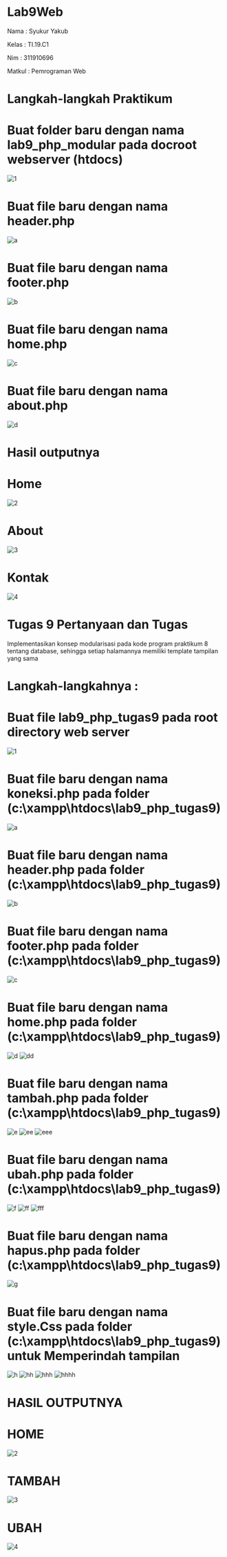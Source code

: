 # Lab9Web
Nama  : Syukur Yakub

Kelas : TI.19.C1

Nim   : 311910696

Matkul : Pemrograman Web 

# Langkah-langkah Praktikum
# Buat folder baru dengan nama lab9_php_modular pada docroot webserver (htdocs)
![1](https://user-images.githubusercontent.com/56242226/121124091-89cf4a80-c84e-11eb-857e-5f9b8c401660.PNG)
# Buat file baru dengan nama header.php
![a](https://user-images.githubusercontent.com/56242226/121124136-9bb0ed80-c84e-11eb-8d88-63835389f5c5.PNG)
# Buat file baru dengan nama footer.php
![b](https://user-images.githubusercontent.com/56242226/121124222-c438e780-c84e-11eb-9c2d-e85a5f7af486.PNG)
# Buat file baru dengan nama home.php
![c](https://user-images.githubusercontent.com/56242226/121124279-db77d500-c84e-11eb-80d3-e6fae338d638.PNG)
# Buat file baru dengan nama about.php
![d](https://user-images.githubusercontent.com/56242226/121124345-f64a4980-c84e-11eb-918c-2fdc6ca729e6.PNG)
# Hasil outputnya 
# Home
![2](https://user-images.githubusercontent.com/56242226/121124462-2abe0580-c84f-11eb-9eb8-6bcf0cf1cd76.PNG)
# About 
![3](https://user-images.githubusercontent.com/56242226/121124557-54772c80-c84f-11eb-809f-bc649ab1e962.PNG)
# Kontak
![4](https://user-images.githubusercontent.com/56242226/121124621-6c4eb080-c84f-11eb-8421-a67516652b6f.PNG)

# Tugas 9 Pertanyaan dan Tugas
Implementasikan konsep modularisasi pada kode program praktikum 8 tentang database, sehingga setiap halamannya memiliki template tampilan yang sama
# Langkah-langkahnya :
# Buat file lab9_php_tugas9 pada root directory web server 
![1](https://user-images.githubusercontent.com/56242226/121125075-247c5900-c850-11eb-913e-4bef26704ce0.PNG)
# Buat file baru dengan nama koneksi.php pada folder (c:\xampp\htdocs\lab9_php_tugas9)
![a](https://user-images.githubusercontent.com/56242226/121125180-51307080-c850-11eb-9265-8f4f3b5dbf59.PNG)
# Buat file baru dengan nama header.php pada folder (c:\xampp\htdocs\lab9_php_tugas9)
![b](https://user-images.githubusercontent.com/56242226/121125279-8046e200-c850-11eb-8429-c52e5c61f0e6.PNG)
# Buat file baru dengan nama footer.php pada folder (c:\xampp\htdocs\lab9_php_tugas9)
![c](https://user-images.githubusercontent.com/56242226/121125324-981e6600-c850-11eb-833d-51a87ee72ce5.PNG)
# Buat file baru dengan nama home.php pada folder (c:\xampp\htdocs\lab9_php_tugas9)
![d](https://user-images.githubusercontent.com/56242226/121125332-9b195680-c850-11eb-8a4a-7f323b0a1acb.PNG)
![dd](https://user-images.githubusercontent.com/56242226/121125377-abc9cc80-c850-11eb-814e-e095bf004cbc.PNG)
# Buat file baru dengan nama tambah.php pada folder (c:\xampp\htdocs\lab9_php_tugas9)
![e](https://user-images.githubusercontent.com/56242226/121125384-aec4bd00-c850-11eb-8dd9-6b766d144e7e.PNG)
![ee](https://user-images.githubusercontent.com/56242226/121125391-b1271700-c850-11eb-8897-62b0eb2d53a7.PNG)
![eee](https://user-images.githubusercontent.com/56242226/121125396-b3897100-c850-11eb-8255-1452c729bfc6.PNG)
# Buat file baru dengan nama ubah.php pada folder (c:\xampp\htdocs\lab9_php_tugas9)
![f](https://user-images.githubusercontent.com/56242226/121125405-b5ebcb00-c850-11eb-8814-be16e1499cee.PNG)
![ff](https://user-images.githubusercontent.com/56242226/121125410-b71cf800-c850-11eb-85b2-2a36e83377c0.PNG)
![fff](https://user-images.githubusercontent.com/56242226/121125415-b8e6bb80-c850-11eb-9bd2-42a3897c5feb.PNG)
# Buat file baru dengan nama hapus.php pada folder (c:\xampp\htdocs\lab9_php_tugas9)
![g](https://user-images.githubusercontent.com/56242226/121125421-bbe1ac00-c850-11eb-9de8-0d49246a15b4.PNG)
# Buat file baru dengan nama style.Css pada folder (c:\xampp\htdocs\lab9_php_tugas9) untuk Memperindah tampilan 
![h](https://user-images.githubusercontent.com/56242226/121125422-bd12d900-c850-11eb-9ad9-7287a300927e.PNG)
![hh](https://user-images.githubusercontent.com/56242226/121125429-be440600-c850-11eb-9e32-7e6b05ea15cc.PNG)
![hhh](https://user-images.githubusercontent.com/56242226/121125432-bf753300-c850-11eb-914d-d0948f96df16.PNG)
![hhhh](https://user-images.githubusercontent.com/56242226/121125466-cdc34f00-c850-11eb-8c42-6336d86f2ceb.PNG)
# HASIL OUTPUTNYA 
# HOME
![2](https://user-images.githubusercontent.com/56242226/121126374-42e35400-c852-11eb-945c-64f43bf09b92.PNG)
# TAMBAH
![3](https://user-images.githubusercontent.com/56242226/121126388-48d93500-c852-11eb-9d0a-54f776ba2ef3.PNG)
# UBAH
![4](https://user-images.githubusercontent.com/56242226/121126403-4c6cbc00-c852-11eb-9ee6-0221881e51de.PNG)





